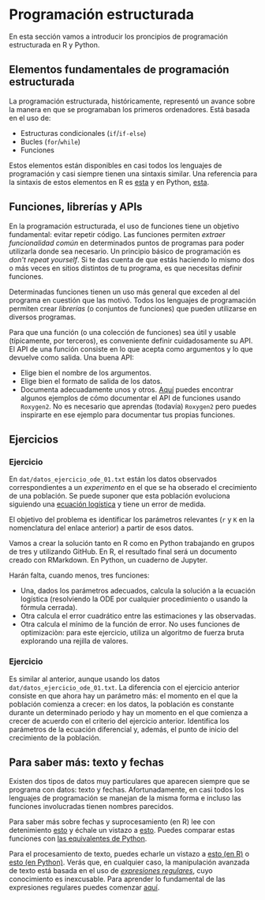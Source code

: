# Programación estructurada

En esta sección vamos a introducir los proncipios de programación estructurada en R y Python.

## Elementos fundamentales de programación estructurada

La programación estructurada, históricamente, representó un avance sobre la manera en que se programaban los primeros ordenadores. Está basada en el uso de:

* Estructuras condicionales (`if`/`if-else`)
* Bucles (`for`/`while`)
* Funciones

Estos elementos están disponibles en casi todos los lenguajes de programación y casi siempre tienen una sintaxis similar. Una referencia para la sintaxis de estos elementos en R es [esta](https://datanalytics.com/libro_r/programacion-imperativa-en-r.html) y en Python, [esta](https://docs.python.org/3/tutorial/controlflow.html).

## Funciones, librerías y APIs

En la programación estructurada, el uso de funciones tiene un objetivo fundamental: evitar repetir código. Las funciones permiten _extraer funcionalidad común_ en determinados puntos de programas para poder utilizarla donde sea necesario. Un principio básico de programación es _don't repeat yourself_. Si te das cuenta de que estás haciendo lo mismo dos o más veces en sitios distintos de tu programa, es que necesitas definir funciones.

Determinadas funciones tienen un uso más general que exceden al del programa en cuestión que las motivó. Todos los lenguajes de programación permiten crear _librerías_ (o conjuntos de funciones) que pueden utilizarse en diversos programas.

Para que una función (o una colección de funciones) sea útil y usable (típicamente, por terceros), es conveniente definir cuidadosamente su API. El API de una función consiste en lo que acepta como argumentos y lo que devuelve como salida. Una buena API:

* Elige bien el nombre de los argumentos.
* Elige bien el formato de salida de los datos.
* Documenta adecuadamente unos y otros. [Aquí](http://kbroman.org/pkg_primer/pages/docs.html) puedes encontrar algunos ejemplos de cómo documentar el API de funciones usando `Roxygen2`. No es necesario que aprendas (todavía) `Roxygen2` pero puedes inspirarte en ese ejemplo para documentar tus propias funciones.



## Ejercicios

### Ejercicio

En `dat/datos_ejercicio_ode_01.txt` están los datos observados correspondientes a un _experimento_ en el que se ha obserado el crecimiento de una población. Se puede suponer que esta población evoluciona siguiendo una [ecuación logística](http://mathworld.wolfram.com/LogisticEquation.html) y tiene un error de medida.

El objetivo del problema es identificar los parámetros relevantes (`r` y `K` en la nomenclatura del enlace anterior) a partir de esos datos.

Vamos a crear la solución tanto en R como en Python trabajando en grupos de tres y utilizando GitHub. En R, el resultado final será un documento creado con RMarkdown. En Python, un cuaderno de Jupyter.

Harán falta, cuando menos, tres funciones:

* Una, dados los parámetros adecuados, calcula la solución a la ecuación logística (resolviendo la ODE por cualquier procedimiento o usando la fórmula cerrada).
* Otra calcula el error cuadrático entre las estimaciones y las observadas.
* Otra calcula el mínimo de la función de error. No uses funciones de optimizaciòn: para este ejercicio, utiliza un algoritmo de fuerza bruta explorando una rejilla de valores.

### Ejercicio

Es similar al anterior, aunque usando los datos `dat/datos_ejercicio_ode_01.txt`. La diferencia con el ejercicio anterior consiste en que ahora hay un parámetro más: el momento en el que la población comienza a crecer: en los datos, la población es constante durante un determinado periodo y hay un momento en el que comienza a crecer de acuerdo con el criterio del ejercicio anterior. Identifica los parámetros de la ecuación diferencial y, además, el punto de inicio del crecimiento de la población.


## Para saber más: texto y fechas

Existen dos tipos de datos muy particulares que aparecen siempre que se programa con datos: texto y fechas. Afortunadamente, en casi todos los lenguajes de programación se manejan de la misma forma e incluso las funciones involucradas tienen nombres parecidos.

Para saber más sobre fechas y suprocesamiento (en R) lee con detenimiento [esto](https://rpubs.com/davoodastaraky/lubridate) y échale un vistazo a [esto](https://www.jstatsoft.org/article/view/v040i03/v40i03.pdf). Puedes comparar estas funciones con [las equivalentes de Python](https://docs.python.org/3/library/time.html).

Para el procesamiento de texto, puedes echarle un vistazo a [esto (en R)](http://www.mjdenny.com/Text_Processing_In_R.html) o [esto (en Python)](https://docs.python.org/3/library/text.html). Verás que, en cualquier caso, la manipulación avanzada de texto está basada en el uso de [_expresiones regulares_](https://en.wikipedia.org/wiki/Regular_expression), cuyo conocimiento es inexcusable. Para aprender lo fundamental de las expresiones regulares puedes comenzar [aquí](https://regexone.com/).
